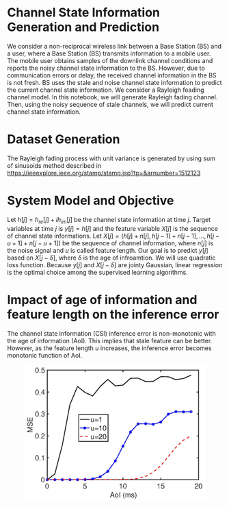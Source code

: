 # Channel State Information Generation and Prediction

We consider a non-reciprocal wireless link between a Base Station (BS) and a user, where a Base Station (BS) transmits information to a mobile user. The mobile user obtains samples of the downlink channel conditions and reports the noisy channel state information to the BS. However, due to communication errors or delay, the received channel information in the BS is not fresh. BS uses the stale and noise channel state information to predict the current channel state information. We consider a Rayleigh feading channel model. In this notebook, we will generate Rayleigh fading channel. Then, using the noisy sequence of stale channels, we will predict current channel state information.

# Dataset Generation
The Rayleigh fading process with unit variance is generated by using sum of sinusoids method described in https://ieeexplore.ieee.org/stamp/stamp.jsp?tp=&arnumber=1512123

# System Model and Objective
Let $h[j]=h_{re}[j]+i h_{im}[j]$ be the channel state information at time $j$. Target variables at time $j$ is $y[j]=h[j]$ and the feature variable $X[j]$ is the sequence of channel state informations. Let $X[j]=(h[j]+n[j], h[j-1]+n[j-1], \ldots, h[j-u+1]+n[j-u+1])$ be the sequence of channel information, where $n[j]$ is the noise signal and $u$ is called feature length. Our goal is to predict $y[j]$ based on $X[j-\delta]$, where $\delta$ is the age of infroamtion. We will use quadratic loss function. Because $y[j]$ and $X[j-\delta]$ are jointy Gaussian, linear regression is the optimal choice among the supervised learning algorithms.

# Impact of age of information and feature length on the inference error
The channel state information (CSI) inference error is non-monotonic with the age of information (AoI). This implies that stale feature can be better. However, as the feature length $u$ increases, the inference error becomes monotonic function of AoI. 
<figure><img width="500" id="_x0000_i1025" src="https://github.com/Kamran0153/Channel-State-Information-Prediction/blob/main/CSIInferenceError.jpg" alt="test" title=" "> 
        </figure> 

